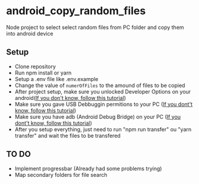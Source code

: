 # android_copy_random_files
Node project to select select random files from PC folder and copy them into android device

## Setup
- Clone repository
- Run npm install or yarn
- Setup a .env file like .env.example
- Change the value of `numerOfFiles` to the amound of files to be copied
- After project setup, make sure you unlocked Developer Options on your android([If you don't know, follow this tutorial](https://www.digitaltrends.com/mobile/how-to-get-developer-options-on-android/))
- Make sure you gave USB Debbuggin permitions to your PC ([If you dont't know, follow this tutorial](https://www.microfocus.com/documentation/silk-test/210/en/silktestworkbench-help-en/GUID-BE1EA2BA-EFF2-4B2D-8F09-4BEE0947DFB2.html))
- Make sure you have adb (Android Debug Bridge) on your PC ([If you dont't know, follow this tutorial](https://www.xda-developers.com/install-adb-windows-macos-linux/))
- After you setup everything, just need to run "npm run transfer" ou "yarn transfer" and wait the files to be transfered

## TO DO
- Implement progressbar (Already had some problems trying)
- Map secondary folders for file search
